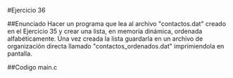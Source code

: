 #Ejercicio 36

##Enunciado
Hacer un programa que lea al archivo "contactos.dat" creado en el Ejercicio 35 y crear una lista, en memoria dinámica, 
ordenada alfabéticamente. Una vez creada la lista guardarla en un archivo de organización directa llamado 
"contactos_ordenados.dat" imprimiendola en pantalla.

##Codigo
main.c
